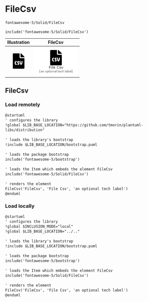 # FileCsv


```text
fontawesome-5/Solid/FileCsv
```

```text
include('fontawesome-5/Solid/FileCsv')
```



| Illustration | FileCsv |
| :---: | :---: |
| ![illustration for Illustration](../../fontawesome-5/Solid/FileCsv.png) | ![illustration for FileCsv](../../fontawesome-5/Solid/FileCsv.Local.png) |




## FileCsv

### Load remotely
```plantuml
@startuml
' configures the library
!global $LIB_BASE_LOCATION="https://github.com/tmorin/plantuml-libs/distribution"

' loads the library's bootstrap
!include $LIB_BASE_LOCATION/bootstrap.puml

' loads the package bootstrap
include('fontawesome-5/bootstrap')

' loads the Item which embeds the element FileCsv
include('fontawesome-5/Solid/FileCsv')

' renders the element
FileCsv('FileCsv', 'File Csv', 'an optional tech label')
@enduml
```

### Load locally
```plantuml
@startuml
' configures the library
!global $INCLUSION_MODE="local"
!global $LIB_BASE_LOCATION="../.."

' loads the library's bootstrap
!include $LIB_BASE_LOCATION/bootstrap.puml

' loads the package bootstrap
include('fontawesome-5/bootstrap')

' loads the Item which embeds the element FileCsv
include('fontawesome-5/Solid/FileCsv')

' renders the element
FileCsv('FileCsv', 'File Csv', 'an optional tech label')
@enduml
```

